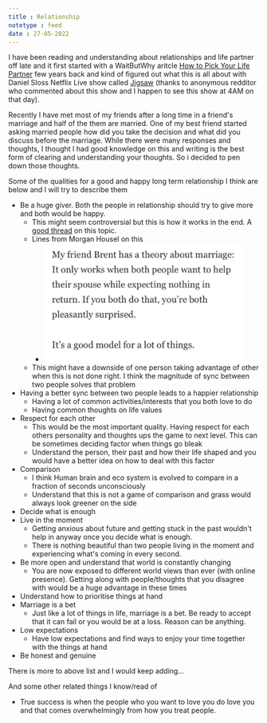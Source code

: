```yaml
---
title : Relationship
notetype : feed
date : 27-05-2022
---
```


I have been reading and understanding about relationships and life partner off late and it first started with a WaitButWhy aritcle [How to Pick Your Life Partner](https://waitbutwhy.com/2014/02/pick-life-partner.html) few years back and kind of figured out what this is all about with Daniel Sloss Netflix Live show called [Jigsaw](https://www.netflix.com/in/title/80223685) (thanks to anonymous redditor who commented about this show and I happen to see this show at 4AM on that day). 


Recently I have met most of my friends after a long time in a friend's marriage and half of the them are married. One of my best friend started asking married people how did you take the decision and what did you discuss before the marriage. While there were many responses and thoughts, I thought I had good knowledge on this and writing is the best form of clearing and understanding your thoughts. So i decided to pen down those thoughts.

Some of the qualities for a good and happy long term relationship I think are below and I will try to describe them 

- Be a huge giver. Both the people in relationship should try to give more and both would be happy. 
	- This might seem controversial but this is how it works in the end. A [good thread](https://twitter.com/shaanvp/status/1429496148297883656)  on this topic. 
	- Lines from Morgan Housel on this
		- <img src="/assets/img/morgan_marriage.jpeg" width="400">
	- This might have a downside of one person taking advantage of other when this is not done right. I think the magnitude of sync between two people solves that problem
- Having a better sync between two people leads to a happier relationship
	- Having a lot of common activities/interests that you both love to do
	- Having common thoughts on life values
- Respect for each other
	- This would be the most important quality. Having respect for each others personality and thoughts ups the game to next level. This can be sometimes deciding factor when things go bleak
	- Understand the person, their past and how their life shaped and you would have a better idea on how to deal with this factor 
- Comparison
	- I think Human brain and eco system is evolved to compare in a fraction of seconds unconsciously 
	- Understand that this is not a game of comparison and grass would always look greener on the side
- Decide what is enough 
- Live in the moment
	- Getting anxious about future and getting stuck in the past wouldn't help in anyway once you decide what is enough. 
	- There is nothing beautiful than two people living in the moment and experiencing what's coming in every second.
- Be more open and understand that world is constantly changing 
	- You are now exposed to different world views than ever (with online presence). Getting along with people/thoughts that you disagree with would be a huge advantage in these times
- Understand how to prioritise things at hand
- Marriage is a bet
	- Just like a lot of things in life, marriage is a bet. Be ready to accept that it can fail or you would be at a loss. Reason can be anything. 
- Low expectations
	- Have low expectations and find ways to enjoy your time together with the things at hand
- Be honest and genuine 

There is more to above list and I would keep adding...

And some other related things I know/read of

- True success is when the people who you want to love you do love you and that comes overwhelmingly from how you treat people. 
